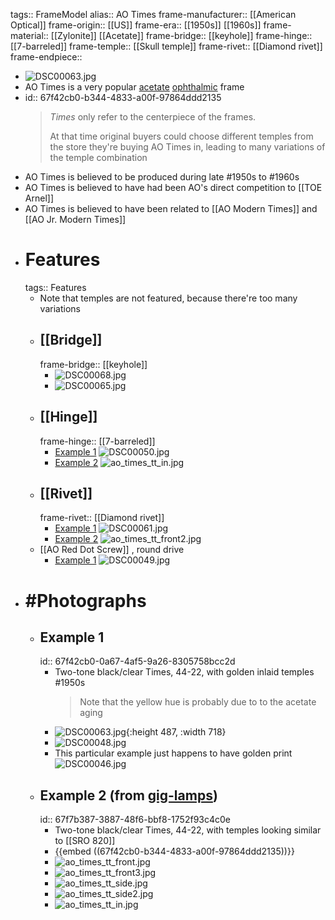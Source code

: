 tags:: FrameModel
alias:: AO Times
frame-manufacturer:: [[American Optical]] 
frame-origin:: [[US]] 
frame-era:: [[1950s]] [[1960s]] 
frame-material:: [[Zylonite]] [[Acetate]] 
frame-bridge:: [[keyhole]] 
frame-hinge:: [[7-barreled]] 
frame-temple:: [[Skull temple]] 
frame-rivet:: [[Diamond rivet]] 
frame-endpiece::

- ![DSC00063.jpg](../assets/ao_times_clearblack_44-22_1_front-1.jpg)
- AO Times is a very popular [acetate]([[Acetate]]) [ophthalmic]([[Ophthalmic]]) frame
- id:: 67f42cb0-b344-4833-a00f-97864ddd2135
  > *Times* only refer to the centerpiece of the frames.
  >
  > At that time original buyers could choose different temples from the store they're buying AO Times in, leading to many variations of the temple combination
- AO Times is believed to be produced during late #1950s to #1960s
- AO Times is believed to have had been AO's direct competition to [[TOE Arnel]]
- AO Times is believed to have been related to [[AO Modern Times]] and [[AO Jr. Modern Times]]
- # Features
  tags:: Features
	- Note that temples are not featured, because there're too many variations
	- ## [[Bridge]]
	  frame-bridge:: [[keyhole]]
		- ![DSC00068.jpg](../assets/ao_times_clearblack_44-22_1_front-3.jpg)
		- ![DSC00065.jpg](../assets/ao_times_clearback_44-22_1_front-2.jpg)
	- ## [[Hinge]]
	  frame-hinge:: [[7-barreled]]
		- [Example 1](((67f42cb0-0a67-4af5-9a26-8305758bcc2d)))
		  ![DSC00050.jpg](../assets/ao_times_clearblack_44-22_1_hinge.jpg)
		- [Example 2](((67f7b387-3887-48f6-bbf8-1752f93c4c0e)))
		  ![ao_times_tt_in.jpg](../assets/ao_times_giglamps-clearblackwood_inside_0.jpg)
	- ## [[Rivet]]
	  frame-rivet:: [[Diamond rivet]]
		- [Example 1](((67f42cb0-0a67-4af5-9a26-8305758bcc2d)))
		  ![DSC00061.jpg](../assets/ao_times_clearback_44-22_1_rivet.jpg)
		- [Example 2](((67f7b387-3887-48f6-bbf8-1752f93c4c0e)))
		  ![ao_times_tt_front2.jpg](../assets/ao_times_giglamps-clearblackwood_front2_0.jpg)
	- [[AO Red Dot Screw]] , round drive
		- [Example 1](((67f42cb0-0a67-4af5-9a26-8305758bcc2d)))
		  ![DSC00049.jpg](../assets/ao_times_clearback_44-22_1_reddot.jpg)
- # #Photographs
	- ## Example 1
	  id:: 67f42cb0-0a67-4af5-9a26-8305758bcc2d
		- Two-tone black/clear Times, 44-22, with golden inlaid temples #1950s
		  > Note that the yellow hue is probably due to to the acetate aging
		- ![DSC00063.jpg](../assets/ao_times_clearblack_44-22_1_front-1.jpg){:height 487, :width 718}
		- ![DSC00048.jpg](../assets/ao_times_clearblack_44-22_1_rear.jpg)
		- This particular example just happens to have golden print ![DSC00046.jpg](../assets/ao_times_clearblack_44-22_1_logo.jpg)
	- ## Example 2 (from [gig-lamps](https://www.gig-lamps.com/home/1960s-american-optical-times-2tone-black-size-44-22/))
	  id:: 67f7b387-3887-48f6-bbf8-1752f93c4c0e
		- Two-tone black/clear Times, 44-22, with temples looking similar to [[SRO 820]]
		- {{embed ((67f42cb0-b344-4833-a00f-97864ddd2135))}}
		- ![ao_times_tt_front.jpg](../assets/ao_times_giglamps-clearblackwood_front1_0.jpg)
		- ![ao_times_tt_front3.jpg](../assets/ao_times_giglamps-clearblackwood_front3_0.jpg)
		- ![ao_times_tt_side.jpg](../assets/ao_times_giglamps-clearblackwood_side1_0.jpg)
		- ![ao_times_tt_side2.jpg](../assets/ao_times_giglamps-clearblackwood_side2_0.jpg)
		- ![ao_times_tt_in.jpg](../assets/ao_times_giglamps-clearblackwood_inside_0.jpg)